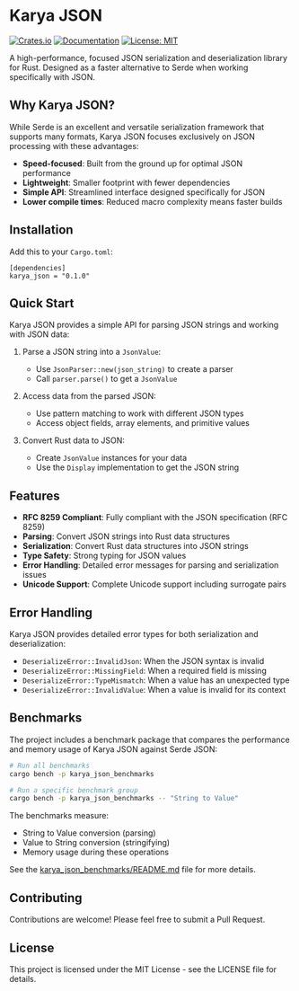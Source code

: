 # Karya JSON

[![Crates.io](https://img.shields.io/crates/v/karya_json.svg)](https://crates.io/crates/karya_json)
[![Documentation](https://docs.rs/karya_json/badge.svg)](https://docs.rs/karya_json)
[![License: MIT](https://img.shields.io/badge/License-MIT-yellow.svg)](https://opensource.org/licenses/MIT)

A high-performance, focused JSON serialization and deserialization library for Rust. Designed as a faster alternative to Serde when working specifically with JSON.

## Why Karya JSON?

While Serde is an excellent and versatile serialization framework that supports many formats, Karya JSON focuses exclusively on JSON processing with these advantages:

- **Speed-focused**: Built from the ground up for optimal JSON performance
- **Lightweight**: Smaller footprint with fewer dependencies
- **Simple API**: Streamlined interface designed specifically for JSON
- **Lower compile times**: Reduced macro complexity means faster builds

## Installation

Add this to your `Cargo.toml`:

```
[dependencies]
karya_json = "0.1.0"
```

## Quick Start

Karya JSON provides a simple API for parsing JSON strings and working with JSON data:

1. Parse a JSON string into a `JsonValue`:
   - Use `JsonParser::new(json_string)` to create a parser
   - Call `parser.parse()` to get a `JsonValue`

2. Access data from the parsed JSON:
   - Use pattern matching to work with different JSON types
   - Access object fields, array elements, and primitive values

3. Convert Rust data to JSON:
   - Create `JsonValue` instances for your data
   - Use the `Display` implementation to get the JSON string

## Features

- **RFC 8259 Compliant**: Fully compliant with the JSON specification (RFC 8259)
- **Parsing**: Convert JSON strings into Rust data structures
- **Serialization**: Convert Rust data structures into JSON strings
- **Type Safety**: Strong typing for JSON values
- **Error Handling**: Detailed error messages for parsing and serialization issues
- **Unicode Support**: Complete Unicode support including surrogate pairs

## Error Handling

Karya JSON provides detailed error types for both serialization and deserialization:

- `DeserializeError::InvalidJson`: When the JSON syntax is invalid
- `DeserializeError::MissingField`: When a required field is missing
- `DeserializeError::TypeMismatch`: When a value has an unexpected type
- `DeserializeError::InvalidValue`: When a value is invalid for its context

## Benchmarks

The project includes a benchmark package that compares the performance and memory usage of Karya JSON against Serde JSON:

```bash
# Run all benchmarks
cargo bench -p karya_json_benchmarks

# Run a specific benchmark group
cargo bench -p karya_json_benchmarks -- "String to Value"
```

The benchmarks measure:
- String to Value conversion (parsing)
- Value to String conversion (stringifying)
- Memory usage during these operations

See the [karya_json_benchmarks/README.md](karya_json_benchmarks/README.md) file for more details.

## Contributing

Contributions are welcome! Please feel free to submit a Pull Request.

## License

This project is licensed under the MIT License - see the LICENSE file for details.
